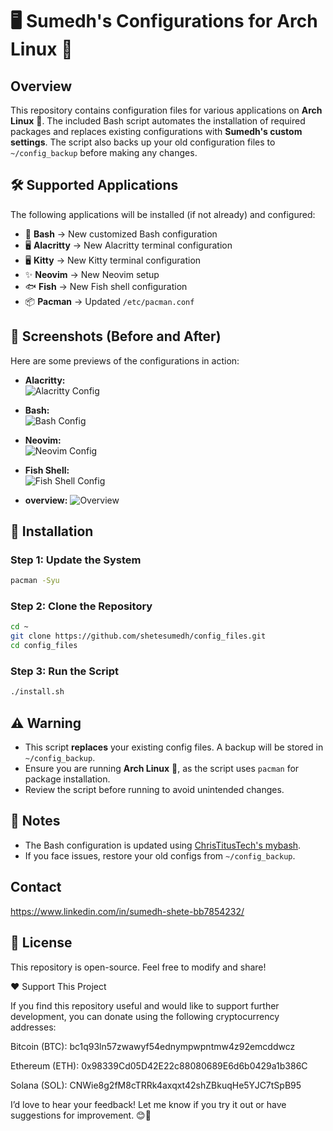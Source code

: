 # 🖥️ Sumedh's Configurations for Arch Linux 🏴

## Overview
This repository contains configuration files for various applications on **Arch Linux** 🏴. The included Bash script automates the installation of required packages and replaces existing configurations with **Sumedh's custom settings**. The script also backs up your old configuration files to `~/config_backup` before making any changes.

## 🛠️ Supported Applications
The following applications will be installed (if not already) and configured:
- 🐧 **Bash** → New customized Bash configuration
- 🖥️ **Alacritty** → New Alacritty terminal configuration
- 🖥️ **Kitty** → New Kitty terminal configuration
- ✨ **Neovim** → New Neovim setup
- 🐟 **Fish** → New Fish shell configuration
- 📦 **Pacman** → Updated `/etc/pacman.conf`

## 📸 Screenshots (Before and After)
Here are some previews of the configurations in action:

- **Alacritty:**  
  ![Alacritty Config](screenshots/alacritty.jpg)


  

- **Bash:**  
  ![Bash Config](screenshots/bash.jpg)


  

- **Neovim:**  
  ![Neovim Config](screenshots/neovim.jpg)




- **Fish Shell:**  
  ![Fish Shell Config](screenshots/predict.jpg)


  

- **overview:**
  ![Overview](screenshots/overview.png)


  

## 📌 Installation

### **Step 1: Update the System**
```bash
pacman -Syu
```

### **Step 2: Clone the Repository**
```bash
cd ~
git clone https://github.com/shetesumedh/config_files.git
cd config_files
```

### **Step 3: Run the Script**
```bash
./install.sh
```

## ⚠️ Warning
- This script **replaces** your existing config files. A backup will be stored in `~/config_backup`.
- Ensure you are running **Arch Linux** 🏴, as the script uses `pacman` for package installation.
- Review the script before running to avoid unintended changes.

## 📜 Notes
- The Bash configuration is updated using [ChrisTitusTech's mybash](https://github.com/ChrisTitusTech/mybash).
- If you face issues, restore your old configs from `~/config_backup`.

## Contact

https://www.linkedin.com/in/sumedh-shete-bb7854232/

## 📄 License
This repository is open-source. Feel free to modify and share!

❤️ Support This Project

If you find this repository useful and would like to support further development, you can donate using the following cryptocurrency addresses:

Bitcoin (BTC): bc1q93ln57zwawyf54ednympwpntmw4z92emcddwcz

Ethereum (ETH): 0x98339Cd05D42E22c88080689E6d6b0429a1b386C

Solana (SOL): CNWie8g2fM8cTRRk4axqxt42shZBkuqHe5YJC7tSpB95

I’d love to hear your feedback! Let me know if you try it out or have suggestions for improvement. 😊🚀

